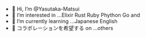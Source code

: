 - 👋 Hi, I’m @Yasutaka-Matsui
- 👀 I’m interested in ...Elixir Rust Ruby Phython Go and 
- 🌱 I’m currently learning ...Japanese English
- 💞️ コラボレーションを希望する on ...others

<!---
Yasutaka-Matsui0420/Yasutaka-Matsui0420 is a ✨ special ✨ repository because its `README.md` (this file) appears on your GitHub profile.
You can click the Preview link to take a look at your changes.
--->
